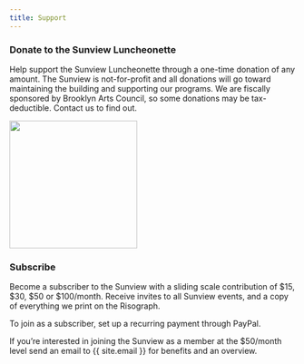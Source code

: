 ```yaml
---
title: Support
---
```


### Donate to the Sunview Luncheonette

Help support the Sunview Luncheonette through a one-time donation of any amount.
The Sunview is not-for-profit and all donations will go toward maintaining the
building and supporting our programs. We are fiscally sponsored by Brooklyn
Arts Council, so some donations may be tax-deductible. Contact us to find out.

<a href="https://withfriends.co/Sunview_Luncheonette/join?utm_campaign=wf-websitelink">
  <img src="https://danjg53usxhfc.cloudfront.net/api/embed-btn.svg" width="225"/>
</a>
<script type="text/javascript" src="https://danjg53usxhfc.cloudfront.net/api/wf-embed-btn.js?b=Sunview_Luncheonette"></script>

### Subscribe

Become a subscriber to the Sunview with a sliding scale contribution of $15,
$30, $50 or $100/month. Receive invites to all Sunview events, and a copy of
everything we print on the Risograph.

To join as a subscriber, set up a recurring payment through PayPal.

If you’re interested in joining the Sunview as a member at the $50/month level
send an email to {{ site.email }} for benefits and an overview.
